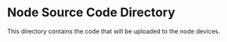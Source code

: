 # Node Source Code Directory

This directory contains the code that will be uploaded to the node devices.